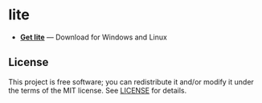 # lite

* **[Get lite](https://github.com/rxi/lite)** — Download
  for Windows and Linux

## License
This project is free software; you can redistribute it and/or modify it under
the terms of the MIT license. See [LICENSE](LICENSE) for details.
